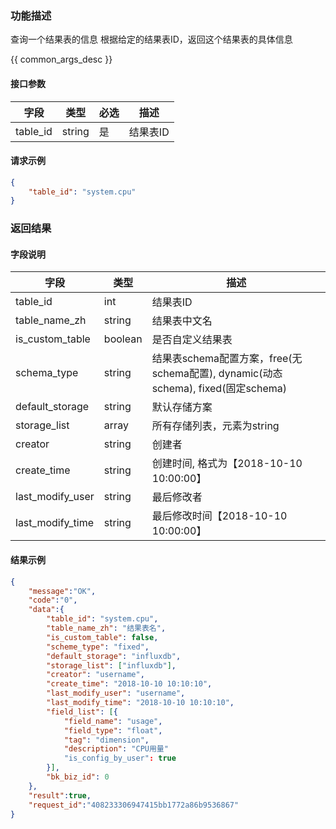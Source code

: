 

### 功能描述

查询一个结果表的信息
根据给定的结果表ID，返回这个结果表的具体信息


{{ common_args_desc }}

#### 接口参数

| 字段           | 类型   | 必选 | 描述        |
| -------------- | ------ | ---- | ----------- |
| table_id  | string | 是   | 结果表ID |


#### 请求示例

```json
{
	"table_id": "system.cpu"
}
```

### 返回结果

#### 字段说明

| 字段                | 类型   | 描述     |
| ------------------- | ------ | -------- |
| table_id | int | 结果表ID |
| table\_name_zh | string | 结果表中文名 |
| is\_custom_table | boolean | 是否自定义结果表 | 
| schema_type | string | 结果表schema配置方案，free(无schema配置), dynamic(动态schema), fixed(固定schema) | 
| default_storage | string | 默认存储方案 | 
| storage_list | array | 所有存储列表，元素为string | 
| creator | string | 创建者 | 
| create_time | string | 创建时间, 格式为【2018-10-10 10:00:00】| 
| last\_modify_user | string | 最后修改者 | 
| last\_modify_time | string | 最后修改时间【2018-10-10 10:00:00】|

#### 结果示例

```json
{
    "message":"OK",
    "code":"0",
    "data":{
    	"table_id": "system.cpu",
    	"table_name_zh": "结果表名",
    	"is_custom_table": false,
    	"scheme_type": "fixed",
    	"default_storage": "influxdb",
    	"storage_list": ["influxdb"],
    	"creator": "username",
    	"create_time": "2018-10-10 10:10:10",
    	"last_modify_user": "username",
    	"last_modify_time": "2018-10-10 10:10:10",
    	"field_list": [{
    		"field_name": "usage",
    		"field_type": "float",
    		"tag": "dimension",
    		"description": "CPU用量"
    		"is_config_by_user": true
    	}],
        "bk_biz_id": 0
    },
    "result":true,
    "request_id":"408233306947415bb1772a86b9536867"
}
```
